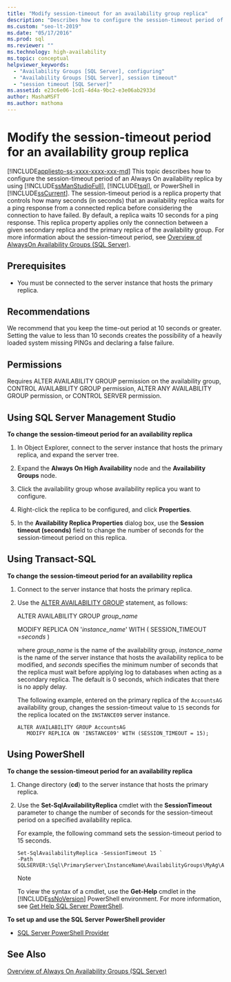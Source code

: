 ```yaml
---
title: "Modify session-timeout for an availability group replica"
description: "Describes how to configure the session-timeout period of a replica within an Always On availability group."
ms.custom: "seo-lt-2019"
ms.date: "05/17/2016"
ms.prod: sql
ms.reviewer: ""
ms.technology: high-availability
ms.topic: conceptual
helpviewer_keywords: 
  - "Availability Groups [SQL Server], configuring"
  - "Availability Groups [SQL Server], session timeout"
  - "session timeout [SQL Server]"
ms.assetid: e23c6e06-1cd1-4d4a-9bc2-e3e06ab2933d
author: MashaMSFT
ms.author: mathoma
---
```

# Modify the session-timeout period for an availability group replica
[!INCLUDE[appliesto-ss-xxxx-xxxx-xxx-md](../../../includes/appliesto-ss-xxxx-xxxx-xxx-md.md)]
  This topic describes how to configure the session-timeout period of an Always On availability replica by using [!INCLUDE[ssManStudioFull](../../../includes/ssmanstudiofull-md.md)], [!INCLUDE[tsql](../../../includes/tsql-md.md)], or PowerShell in [!INCLUDE[ssCurrent](../../../includes/sscurrent-md.md)]. The session-timeout period is a replica property that controls how many seconds (in seconds) that an availability replica waits for a ping response from a connected replica before considering the connection to have failed. By default, a replica waits 10 seconds for a ping response. This replica property applies only the connection between a given secondary replica and the primary replica of the availability group. For more information about the session-timeout period, see [Overview of AlwaysOn Availability Groups &#40;SQL Server&#41;](../../../database-engine/availability-groups/windows/overview-of-always-on-availability-groups-sql-server.md).  
   
##  <a name="Prerequisites"></a> Prerequisites  
  
-   You must be connected to the server instance that hosts the primary replica.  
  
##  <a name="Recommendations"></a> Recommendations  
 We recommend that you keep the time-out period at 10 seconds or greater. Setting the value to less than 10 seconds creates the possibility of a heavily loaded system missing PINGs and declaring a false failure.  
  
  
## <a name="Permissions"></a> Permissions  
 Requires ALTER AVAILABILITY GROUP permission on the availability group, CONTROL AVAILABILITY GROUP permission, ALTER ANY AVAILABILITY GROUP permission, or CONTROL SERVER permission.  
  
##  <a name="SSMSProcedure"></a> Using SQL Server Management Studio  
 **To change the session-timeout period for an availability replica**  
  
1.  In Object Explorer, connect to the server instance that hosts the primary replica, and expand the server tree.  
  
2.  Expand the **Always On High Availability** node and the **Availability Groups** node.  
  
3.  Click the availability group whose availability replica you want to configure.  
  
4.  Right-click the replica to be configured, and click **Properties**.  
  
5.  In the **Availability Replica Properties** dialog box, use the **Session timeout (seconds)** field to change the number of seconds for the session-timeout period on this replica.  
  
##  <a name="TsqlProcedure"></a> Using Transact-SQL  
 **To change the session-timeout period for an availability replica**  
  
1.  Connect to the server instance that hosts the primary replica.  
  
2.  Use the [ALTER AVAILABILITY GROUP](../../../t-sql/statements/alter-availability-group-transact-sql.md) statement, as follows:  
  
     ALTER AVAILABILITY GROUP *group_name*  
  
     MODIFY REPLICA ON '*instance_name*' WITH ( SESSION_TIMEOUT =*seconds* )  
  
     where *group_name* is the name of the availability group, *instance_name* is the name of the server instance that hosts the availability replica to be modified, and *seconds* specifies the minimum number of seconds that the replica must wait before applying log to databases when acting as a secondary replica. The default is 0 seconds, which indicates that there is no apply delay.  
  
     The following example, entered on the primary replica of the `AccountsAG` availability group, changes the session-timeout value to `15` seconds for the replica located on the `INSTANCE09` server instance.  
  
    ```  
    ALTER AVAILABILITY GROUP AccountsAG   
       MODIFY REPLICA ON 'INSTANCE09' WITH (SESSION_TIMEOUT = 15);  
    ```  
  
##  <a name="PowerShellProcedure"></a> Using PowerShell  
 **To change the session-timeout period for an availability replica**  
  
1.  Change directory (**cd**) to the server instance that hosts the primary replica.  
  
2.  Use the **Set-SqlAvailabilityReplica** cmdlet with the **SessionTimeout** parameter to change the number of seconds for the session-timeout period on a specified availability replica.  
  
     For example, the following command sets the session-timeout period to 15 seconds.  
  
    ```  
    Set-SqlAvailabilityReplica -SessionTimeout 15 `   
    -Path SQLSERVER:\Sql\PrimaryServer\InstanceName\AvailabilityGroups\MyAg\AvailabilityReplicas\MyReplica  
    ```  
  
    > [!NOTE]  
    >  To view the syntax of a cmdlet, use the **Get-Help** cmdlet in the [!INCLUDE[ssNoVersion](../../../includes/ssnoversion-md.md)] PowerShell environment. For more information, see [Get Help SQL Server PowerShell](../../../relational-databases/scripting/get-help-sql-server-powershell.md).  
  
 **To set up and use the SQL Server PowerShell provider**  
  
-   [SQL Server PowerShell Provider](../../../relational-databases/scripting/sql-server-powershell-provider.md)  
  
## See Also  
 [Overview of Always On Availability Groups &#40;SQL Server&#41;](../../../database-engine/availability-groups/windows/overview-of-always-on-availability-groups-sql-server.md)  
  
  
